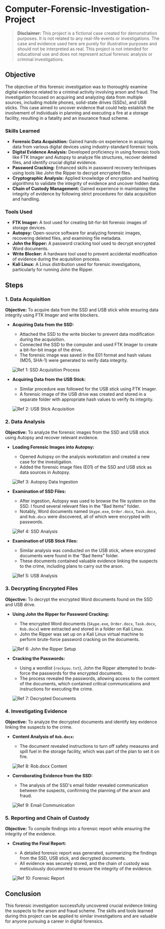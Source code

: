 # Computer-Forensic-Investigation-Project

> **Disclaimer:** This project is a fictional case created for demonstration purposes. It is not related to any real-life events or investigations. The case and evidence used here are purely for illustrative purposes and should not be interpreted as real. This project is not intended for educational use and does not represent actual forensic analysis or criminal investigations.

## Objective

The objective of this forensic investigation was to thoroughly examine digital evidence related to a criminal activity involving arson and fraud. The investigation focused on acquiring and analyzing data from multiple sources, including mobile phones, solid-state drives (SSDs), and USB sticks. This case aimed to uncover evidence that could help establish the involvement of individuals in planning and executing a fire at a storage facility, resulting in a fatality and an insurance fraud scheme.

### Skills Learned

- **Forensic Data Acquisition:** Gained hands-on experience in acquiring data from various digital devices using industry-standard forensic tools.
- **Digital Evidence Analysis:** Developed proficiency in using forensic tools like FTK Imager and Autopsy to analyze file structures, recover deleted files, and identify crucial digital evidence.
- **Password Cracking:** Enhanced skills in password recovery techniques using tools like John the Ripper to decrypt encrypted files.
- **Cryptographic Analysis:** Applied knowledge of encryption and hashing algorithms to validate the integrity of evidence and uncover hidden data.
- **Chain of Custody Management:** Gained experience in maintaining the integrity of evidence by following strict procedures for data acquisition and handling.

### Tools Used

- **FTK Imager:** A tool used for creating bit-for-bit forensic images of storage devices.
- **Autopsy:** Open-source software for analyzing forensic images, recovering deleted files, and examining file metadata.
- **John the Ripper:** A password cracking tool used to decrypt encrypted Word documents.
- **Write Blocker:** A hardware tool used to prevent accidental modification of evidence during the acquisition process.
- **Kali Linux:** A Linux distribution used for forensic investigations, particularly for running John the Ripper.

## Steps

### 1. Data Acquisition

**Objective:** To acquire data from the SSD and USB stick while ensuring data integrity using FTK Imager and write blockers.

- **Acquiring Data from the SSD:**
  - Attached the SSD to the write blocker to prevent data modification during the acquisition.
  - Connected the SSD to the computer and used FTK Imager to create a bit-for-bit image of the drive.
  - The forensic image was saved in the E01 format and hash values (MD5, SHA-1) were generated to verify data integrity.

  ![Ref 1: SSD Acquisition Process](path/to/your/screenshot1.png)

- **Acquiring Data from the USB Stick:**
  - Similar procedure was followed for the USB stick using FTK Imager.
  - A forensic image of the USB drive was created and stored in a separate folder with appropriate hash values to verify its integrity.

  ![Ref 2: USB Stick Acquisition](path/to/your/screenshot2.png)

### 2. Data Analysis

**Objective:** To analyze the forensic images from the SSD and USB stick using Autopsy and recover relevant evidence.

- **Loading Forensic Images into Autopsy:**
  - Opened Autopsy on the analysis workstation and created a new case for the investigation.
  - Added the forensic image files (E01) of the SSD and USB stick as data sources in Autopsy.

  ![Ref 3: Autopsy Data Ingestion](path/to/your/screenshot3.png)

- **Examination of SSD Files:**
  - After ingestion, Autopsy was used to browse the file system on the SSD. I found several relevant files in the "Bad Items" folder.
  - Notably, Word documents named `Skype.exe`, `Order.docx`, `Task.docx`, and `Rob.docx` were discovered, all of which were encrypted with passwords.

  ![Ref 4: SSD Analysis](path/to/your/screenshot4.png)

- **Examination of USB Stick Files:**
  - Similar analysis was conducted on the USB stick, where encrypted documents were found in the "Bad Items" folder.
  - These documents contained valuable evidence linking the suspects to the crime, including plans to carry out the arson.

  ![Ref 5: USB Analysis](path/to/your/screenshot5.png)

### 3. Decrypting Encrypted Files

**Objective:** To decrypt the encrypted Word documents found on the SSD and USB drive.

- **Using John the Ripper for Password Cracking:**
  - The encrypted Word documents (`Skype.exe`, `Order.docx`, `Task.docx`, `Rob.docx`) were extracted and stored in a folder on Kali Linux.
  - John the Ripper was set up on a Kali Linux virtual machine to perform brute-force password cracking on the documents.

  ![Ref 6: John the Ripper Setup](path/to/your/screenshot6.png)

- **Cracking the Passwords:**
  - Using a wordlist (`rockyou.txt`), John the Ripper attempted to brute-force the passwords for the encrypted documents.
  - The process revealed the passwords, allowing access to the content of the documents, which contained critical communications and instructions for executing the crime.

  ![Ref 7: Decrypted Documents](path/to/your/screenshot7.png)

### 4. Investigating Evidence

**Objective:** To analyze the decrypted documents and identify key evidence linking the suspects to the crime.

- **Content Analysis of `Rob.docx`:**
  - The document revealed instructions to turn off safety measures and spill fuel in the storage facility, which was part of the plan to set it on fire.

  ![Ref 8: Rob.docx Content](path/to/your/screenshot8.png)

- **Corroborating Evidence from the SSD:**
  - The analysis of the SSD's email folder revealed communication between the suspects, confirming the planning of the arson and fraud.

  ![Ref 9: Email Communication](path/to/your/screenshot9.png)

### 5. Reporting and Chain of Custody

**Objective:** To compile findings into a forensic report while ensuring the integrity of the evidence.

- **Creating the Final Report:**
  - A detailed forensic report was generated, summarizing the findings from the SSD, USB stick, and decrypted documents.
  - All evidence was securely stored, and the chain of custody was meticulously documented to ensure the integrity of the evidence.

  ![Ref 10: Forensic Report](path/to/your/screenshot10.png)

## Conclusion

This forensic investigation successfully uncovered crucial evidence linking the suspects to the arson and fraud scheme. The skills and tools learned during this project can be applied to similar investigations and are valuable for anyone pursuing a career in digital forensics.
